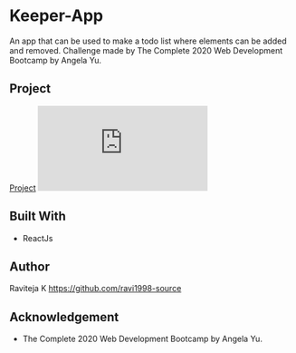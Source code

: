 # Keeper-App
An app that can be used to make a todo list where elements can be added and removed. Challenge made by The Complete 2020 Web Development Bootcamp by Angela Yu.

## Project

[Project](https://codesandbox.io/s/using-pre-built-react-components-completed-forked-cr7c9?file=/src/index.js)
![Alt text](https://github.com/ravi1998-source/Keepe-App/blob/main/Rename.pdf)


## Built With
* ReactJs

## Author
Raviteja K https://github.com/ravi1998-source

## Acknowledgement
* The Complete 2020 Web Development Bootcamp by Angela Yu.
